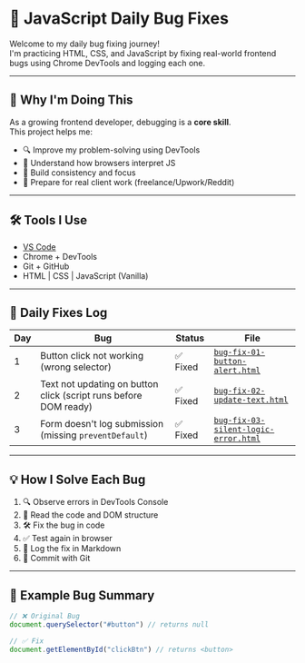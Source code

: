 # 🐞 JavaScript Daily Bug Fixes

Welcome to my daily bug fixing journey!  
I'm practicing HTML, CSS, and JavaScript by fixing real-world frontend bugs using Chrome DevTools and logging each one.

---

## 🔧 Why I'm Doing This

As a growing frontend developer, debugging is a **core skill**.  
This project helps me:

- 🔍 Improve my problem-solving using DevTools
- 🧠 Understand how browsers interpret JS
- 💪 Build consistency and focus
- 💼 Prepare for real client work (freelance/Upwork/Reddit)

---

## 🛠️ Tools I Use

- [VS Code](https://code.visualstudio.com/)
- Chrome + DevTools
- Git + GitHub
- HTML | CSS | JavaScript (Vanilla)

---

## 📅 Daily Fixes Log

| Day | Bug | Status | File |
|-----|-----|--------|------|
| 1   | Button click not working (wrong selector) | ✅ Fixed | [`bug-fix-01-button-alert.html`](./bug-fix-01-button-alert.html) |
| 2   | Text not updating on button click (script runs before DOM ready) | ✅ Fixed | [`bug-fix-02-update-text.html`](./bug-fix-02-update-text.html) |
| 3   | Form doesn't log submission (missing `preventDefault`) | ✅ Fixed | [`bug-fix-03-silent-logic-error.html`](./bug-fix-03-silent-logic-error.html) |

---


## 💡 How I Solve Each Bug

1. 🔍 Observe errors in DevTools Console
2. 📖 Read the code and DOM structure
3. 🛠️ Fix the bug in code
4. ✅ Test again in browser
5. 📝 Log the fix in Markdown
6. 💾 Commit with Git

---

## 🧪 Example Bug Summary

```js
// ❌ Original Bug
document.querySelector("#button") // returns null

// ✅ Fix
document.getElementById("clickBtn") // returns <button>
